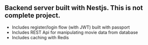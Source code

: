 ## Backend server built with Nestjs. This is not complete project.
- Includes register/login flow (with JWT) built with passport
- Includes REST Api for manipulating movie data from database
- Includes caching with Redis
